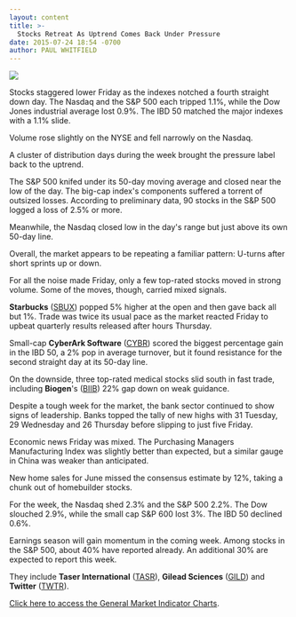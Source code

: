 ```yaml
---
layout: content
title: >-
  Stocks Retreat As Uptrend Comes Back Under Pressure
date: 2015-07-24 18:54 -0700
author: PAUL WHITFIELD
---
```






![](https://www.investors.com/wp-content/uploads/ibd-migrated-images/MPv_150727_635733491509029976.png)










Stocks staggered lower Friday as the indexes notched a fourth straight down day. The Nasdaq and the S&P 500 each tripped 1.1%, while the Dow Jones industrial average lost 0.9%. The IBD 50 matched the major indexes with a 1.1% slide.


Volume rose slightly on the NYSE and fell narrowly on the Nasdaq.


A cluster of distribution days during the week brought the pressure label back to the uptrend.


The S&P 500 knifed under its 50-day moving average and closed near the low of the day. The big-cap index's components suffered a torrent of outsized losses. According to preliminary data, 90 stocks in the S&P 500 logged a loss of 2.5% or more.


Meanwhile, the Nasdaq closed low in the day's range but just above its own 50-day line.


Overall, the market appears to be repeating a familiar pattern: U-turns after short sprints up or down.


For all the noise made Friday, only a few top-rated stocks moved in strong volume. Some of the moves, though, carried mixed signals.


**Starbucks** ([SBUX](https://research.investors.com/quote.aspx?symbol=SBUX)) popped 5% higher at the open and then gave back all but 1%. Trade was twice its usual pace as the market reacted Friday to upbeat quarterly results released after hours Thursday.


Small-cap **CyberArk Software** ([CYBR](https://research.investors.com/quote.aspx?symbol=CYBR)) scored the biggest percentage gain in the IBD 50, a 2% pop in average turnover, but it found resistance for the second straight day at its 50-day line.


On the downside, three top-rated medical stocks slid south in fast trade, including **Biogen**'s ([BIIB](https://research.investors.com/quote.aspx?symbol=BIIB)) 22% gap down on weak guidance.


Despite a tough week for the market, the bank sector continued to show signs of leadership. Banks topped the tally of new highs with 31 Tuesday, 29 Wednesday and 26 Thursday before slipping to just five Friday.


Economic news Friday was mixed. The Purchasing Managers Manufacturing Index was slightly better than expected, but a similar gauge in China was weaker than anticipated.


New home sales for June missed the consensus estimate by 12%, taking a chunk out of homebuilder stocks.


For the week, the Nasdaq shed 2.3% and the S&P 500 2.2%. The Dow slouched 2.9%, while the small cap S&P 600 lost 3%. The IBD 50 declined 0.6%.


Earnings season will gain momentum in the coming week. Among stocks in the S&P 500, about 40% have reported already. An additional 30% are expected to report this week.


They include **Taser International** ([TASR](https://research.investors.com/quote.aspx?symbol=TASR)), **Gilead Sciences** ([GILD](https://research.investors.com/quote.aspx?symbol=GILD)) and **Twitter** ([TWTR](https://research.investors.com/quote.aspx?symbol=TWTR)).


[Click here to access the General Market Indicator Charts](https://www.investors.com/pdf/GMI_072715.pdf).




